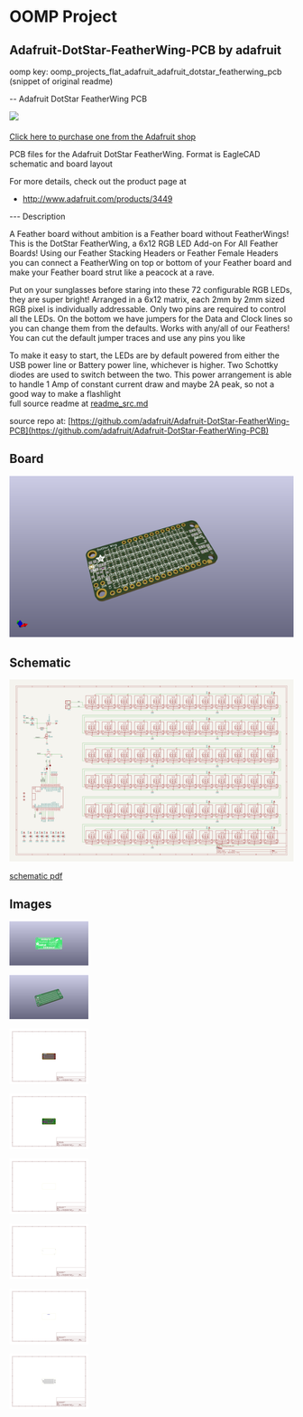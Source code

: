 # OOMP Project  
## Adafruit-DotStar-FeatherWing-PCB  by adafruit  
  
oomp key: oomp_projects_flat_adafruit_adafruit_dotstar_featherwing_pcb  
(snippet of original readme)  
  
-- Adafruit DotStar FeatherWing PCB  
  
<a href="http://www.adafruit.com/products/3449"><img src="assets/image.jpg?raw=true" width="500px"><br/>  
Click here to purchase one from the Adafruit shop</a>  
  
PCB files for the Adafruit DotStar FeatherWing. Format is EagleCAD schematic and board layout  
  
For more details, check out the product page at  
* http://www.adafruit.com/products/3449  
  
--- Description  
  
A Feather board without ambition is a Feather board without FeatherWings! This is the DotStar FeatherWing, a 6x12 RGB LED Add-on For All Feather Boards! Using our Feather Stacking Headers or Feather Female Headers you can connect a FeatherWing on top or bottom of your Feather board and make your Feather board strut like a peacock at a rave.  
  
Put on your sunglasses before staring into these 72 configurable RGB LEDs, they are super bright! Arranged in a 6x12 matrix, each 2mm by 2mm sized RGB pixel is individually addressable. Only two pins are required to control all the LEDs. On the bottom we have jumpers for the Data and Clock lines so you can change them from the defaults. Works with any/all of our Feathers! You can cut the default jumper traces and use any pins you like  
  
To make it easy to start, the LEDs are by default powered from either the USB power line or Battery power line, whichever is higher. Two Schottky diodes are used to switch between the two. This power arrangement is able to handle 1 Amp of constant current draw and maybe 2A peak, so not a good way to make a flashlight  
  full source readme at [readme_src.md](readme_src.md)  
  
source repo at: [https://github.com/adafruit/Adafruit-DotStar-FeatherWing-PCB](https://github.com/adafruit/Adafruit-DotStar-FeatherWing-PCB)  
## Board  
  
[![working_3d.png](working_3d_600.png)](working_3d.png)  
## Schematic  
  
[![working_schematic.png](working_schematic_600.png)](working_schematic.png)  
  
[schematic pdf](working_schematic.pdf)  
## Images  
  
[![working_3D_bottom.png](working_3D_bottom_140.png)](working_3D_bottom.png)  
  
[![working_3D_top.png](working_3D_top_140.png)](working_3D_top.png)  
  
[![working_assembly_page_01.png](working_assembly_page_01_140.png)](working_assembly_page_01.png)  
  
[![working_assembly_page_02.png](working_assembly_page_02_140.png)](working_assembly_page_02.png)  
  
[![working_assembly_page_03.png](working_assembly_page_03_140.png)](working_assembly_page_03.png)  
  
[![working_assembly_page_04.png](working_assembly_page_04_140.png)](working_assembly_page_04.png)  
  
[![working_assembly_page_05.png](working_assembly_page_05_140.png)](working_assembly_page_05.png)  
  
[![working_assembly_page_06.png](working_assembly_page_06_140.png)](working_assembly_page_06.png)  
